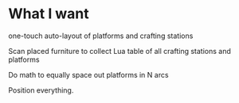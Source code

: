 # What I want

one-touch auto-layout of platforms and crafting stations

Scan placed furniture to collect Lua table of all crafting stations and platforms

Do math to equally space out platforms in N arcs

Position everything.
